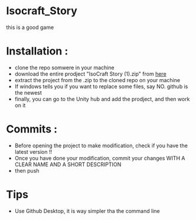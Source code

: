 # Isocraft_Story

this is a good game

# Installation :

* clone the repo somwere in your machine
* download the entire prodject "IsoCraft Story (1).zip" from [here](https://drive.google.com/drive/u/0/folders/1eLwcwYeZIpldG1B9WUpeLuSKw6Ah3_26)
* extract the project from the .zip to the cloned repo on your machine
* If windows tells you if you want to replace some files, say NO. github is the newest
* finally, you can go to the Unity hub and add the prodject, and then work on it

# Commits :

* Before opening the project to make modification, check if you have the latest version !!
* Once you have done your modification, commit your changes WITH A CLEAR NAME AND A SHORT DESCRIPTION
* then push

# Tips 

* Use Github Desktop, it is way simpler tha the command line
